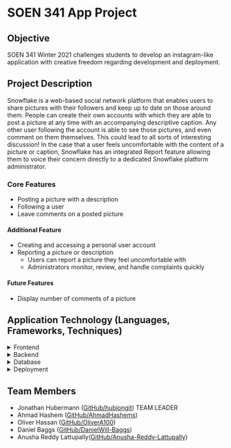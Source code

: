 # SOEN 341 App Project

## Objective

SOEN 341 Winter 2021 challenges students to develop an instagram-like application with creative freedom regarding development and deployment.

## Project Description

Snowflake is a web-based social network platform that enables users to share pictures with their followers and keep up to date on those around them. People can create their own accounts with which they are able to post a picture at any time with an accompanying descriptive caption. Any other user following the account is able to see those pictures, and even comment on them themselves. This could lead to all sorts of interesting discussion! In the case that a user feels uncomfortable with the content of a picture or caption, Snowflake has an integrated Report feature allowing them to voice their concern directly to a dedicated Snowflake platform administrator.

### Core Features

* Posting a picture with a description
* Following a user
* Leave comments on a posted picture

#### Additional Feature
* Creating and accessing a personal user account
* Reporting a picture or description
  * Users can report a picture they feel uncomfortable with
  * Administrators monitor, review, and handle complaints quickly

#### Future Features
* Display number of comments of a picture

## Application Technology (Languages, Frameworks, Techniques)

<details>
<summary>Frontend</summary>

* HTML and CSS at the core of the website
* Javascript and AJAX for advanced implementations and dynamic content
* React used as UI building tool

</details>

<details>
<summary>Backend</summary>

* Python for core web framework
* Django as the high-level Python-based web framework

</details>

<details>
<summary>Database</summary>

* MongoDB for organized and easily-manipulatable data in JSON formats
* PyMongo as the MangoDB implementation on the Python backend
* Cloud-ready technology

</details>

<details>
<summary>Deployment</summary>

The following summarize the technology that will likely be used when deploying the web-application to a Cloud server for public access

* PythonAnywhere hosting service for all-in-one deployment
* MongoDB Atlas as the Cloud-based database hosting provider

</details>

## Team Members

* Jonathan Hubermann ([GitHub/hubjongit](https://github.com/hubjongit)) TEAM LEADER
* Ahmad Hashem ([GitHub/AhmadHashems](https://github.com/AhmadHashems))
* Oliver Hassan ([GitHub/OliverA100](https://github.com/OliverA100))
* Daniel Baggs ([GitHub/DanielWill-Baggs](https://github.com/DanielWill-Baggs))
* Anusha Reddy Lattupally([GitHub/Anusha-Reddy-Lattupally](https://github.com/Anusha-Reddy-Lattupally))
